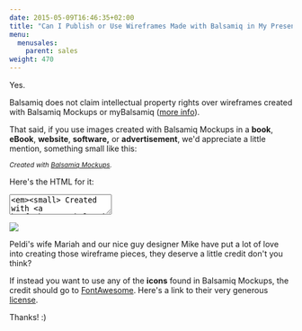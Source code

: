 ```yaml
---
date: 2015-05-09T16:46:35+02:00
title: "Can I Publish or Use Wireframes Made with Balsamiq in My Presentation / Book / Website?"
menu:
  menusales:
    parent: sales
weight: 470
---
```


Yes.

Balsamiq does not claim intellectual property rights over wireframes created with Balsamiq Mockups or myBalsamiq ([more info](https://docs.balsamiq.com/mybalsamiq/tos/#who-owns-the-ip-of-my-wireframes-and-assets)).

That said, if you use images created with Balsamiq Mockups in a **book**, **eBook**, **website**, **software,** or **advertisement**, we'd appreciate a little mention, something small like this:

_<small>Created with [Balsamiq Mockups](https://balsamiq.com/).</small>_

Here's the HTML for it:

<textarea class="full" rows="2"><em><small> Created with <a href="https://balsamiq.com">Balsamiq Mockups</a>.</small></em></textarea>

![](https://media.balsamiq.com/img/support/sales/mariah_drawing.jpg)

Peldi's wife Mariah and our nice guy designer Mike have put a lot of love into creating those wireframe pieces, they deserve a little credit don't you think?

If instead you want to use any of the **icons** found in Balsamiq Mockups, the credit should go to <a href="http://fontawesome.io/">FontAwesome</a>. Here's a link to their very generous <a href="http://fontawesome.io/license/">license</a>.

Thanks! :)
